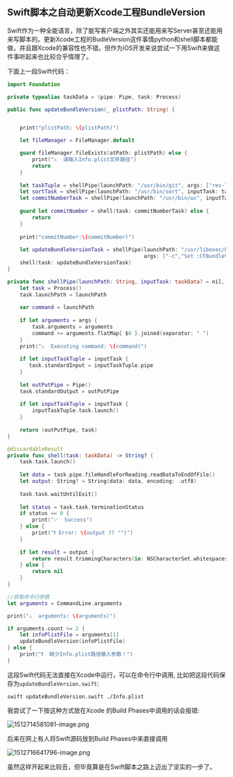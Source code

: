 ## Swift脚本之自动更新Xcode工程BundleVersion

Swift作为一种全能语言，除了能写客户端之外其实还能用来写Server甚至还能用来写脚本的。更新Xcode工程的BudleVersion这件事情python和shell脚本都能做，并且跟Xcode的兼容性也不错。但作为iOS开发来说尝试一下用Swift来做这件事听起来也比较合乎情理了。

下面上一段Swift代码：

``` swift
import Foundation

private typealias taskData = (pipe: Pipe, task: Process)

public func updateBundleVersion(_ plistPath: String) {


    print("plistPath: \(plistPath)")

    let fileManager = FileManager.default

    guard fileManager.fileExists(atPath: plistPath) else {
        print("⚠️  请输入Info.plist文件路径")
        return
    }
    
    let taskTuple = shellPipe(launchPath: "/usr/bin/git", args: ["rev-list", "head"])
    let sortTask = shellPipe(launchPath: "/usr/bin/sort", inputTask: taskTuple)
    let commitNumberTask = shellPipe(launchPath: "/usr/bin/wc", inputTask: sortTask, args: ["-l"])
    
    guard let commitNumber = shell(task: commitNumberTask) else {
        return
    }
    
    print("commitNumber:\(commitNumber)")
    
    let updateBundleVersionTask = shellPipe(launchPath: "/usr/libexec/PlistBuddy",
                                            args: ["-c","Set :CFBundleVersion \(commitNumber)", "\(plistPath)"])
    shell(task: updateBundleVersionTask)
}

private func shellPipe(launchPath: String, inputTask: taskData? = nil, args: [String]? = nil) -> taskData {
    let task = Process()
    task.launchPath = launchPath
    
    var command = launchPath
    
    if let arguments = args {
        task.arguments = arguments
        command += arguments.flatMap{ $0 }.joined(separator: " ")
    }
    print("⚠️  Executing command: \(command)")
    
    if let inputTaskTuple = inputTask {
       task.standardInput = inputTaskTuple.pipe
    }
    
    let outPutPipe = Pipe()
    task.standardOutput = outPutPipe
    
    if let inputTaskTuple = inputTask {
        inputTaskTuple.task.launch()
    }
    
    return (outPutPipe, task)
}

@discardableResult
private func shell(task: taskData) -> String? {
    task.task.launch()
    
    let data = task.pipe.fileHandleForReading.readDataToEndOfFile()
    let output: String? = String(data: data, encoding: .utf8)
    
    task.task.waitUntilExit()
    
    let status = task.task.terminationStatus
    if status == 0 {
        print("✅  Success")
    } else {
        print("❗️ Error: \(output ?? "")")
    }
    
    if let result = output {
        return result.trimmingCharacters(in: NSCharacterSet.whitespacesAndNewlines)
    } else {
        return nil
    }
}

//获取命令行参数
let arguments = CommandLine.arguments

print("⚠️  arguments: \(arguments)")

if arguments.count >= 2 {
    let infoPlistFile = arguments[1]
    updateBundleVersion(infoPlistFile)
} else {
    print("❗️  缺少Info.plist路径输入参数！")
}

```

这段Swift代码无法直接在Xcode中运行，可以在命令行中调用,
比如把这段代码保存为`updateBundleVersion.swift`:

``` shell
swift updateBundleVersion.swift ./Info.plist
```

我尝试了一下按这种方式放在Xcode 的Build Phases中调用的话会报错:

![1512714581081-image.png](http://upload-images.jianshu.io/upload_images/10432-c3396d4f5f6a0f89.png?imageMogr2/auto-orient/strip%7CimageView2/2/w/1240)

后来在网上有人将Swift源码放到Build Phases中来直接调用

![1512716641796-image.png](http://upload-images.jianshu.io/upload_images/10432-04fad9126e3cfa22.png?imageMogr2/auto-orient/strip%7CimageView2/2/w/1240)

虽然这样开起来比较丑，但毕竟算是在Swift脚本之路上迈出了坚实的一步了。